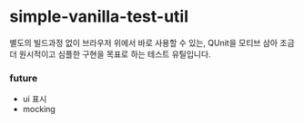 # simple-vanilla-test-util

별도의 빌드과정 없이 브라우저 위에서 바로 사용할 수 있는, QUnit을 모티브 삼아 조금 더 원시적이고 심플한 구현을 목표로 하는 테스트 유틸입니다.

### future

- ui 표시
- mocking

